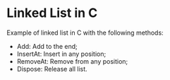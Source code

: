 # Linked List in C
Example of linked list in C with the following methods: 

  * Add: Add to the end;
  * InsertAt: Insert in any position;
  * RemoveAt: Remove from any position;
  * Dispose: Release all list.
